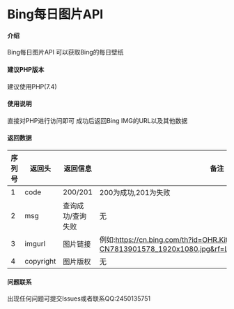 # Bing每日图片API

#### 介绍
Bing每日图片API
可以获取Bing的每日壁纸
#### 建议PHP版本
建议使用PHP(7.4)
#### 使用说明
直接对PHP进行访问即可
成功后返回Bing IMG的URL以及其他数据
#### 返回数据
| 序列号 | 返回头       | 返回信息      | 备注                                                                                                     |
|-----|-----------|-----------|--------------------------------------------------------------------------------------------------------|
| 1   | code      | 200/201   | 200为成功,201为失败                                                                                          |
| 2   | msg       | 查询成功/查询失败 | 无                                                                                                      |
| 3   | imgurl    | 图片链接      | 例如:https://cn.bing.com/th?id=OHR.KiteDay_ZH-CN7813901578_1920x1080.jpg&rf=LaDigue_1920x1080.jpg&pid=hp |
| 4   | copyright | 图片版权      | 无                                                                                                      |
#### 问题联系
出现任何问题可提交Issues或者联系QQ:2450135751
